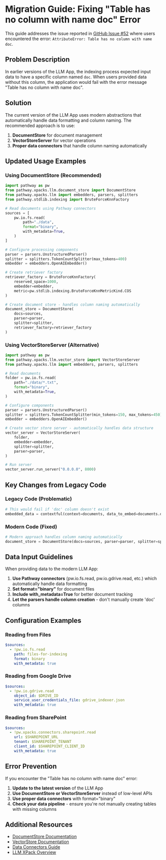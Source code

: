 # Migration Guide: Fixing "Table has no column with name doc" Error

This guide addresses the issue reported in [GitHub Issue #52](https://github.com/pathwaycom/llm-app/issues/52) where users encountered the error: `AttributeError: Table has no column with name doc`.

## Problem Description

In earlier versions of the LLM App, the indexing process expected input data to have a specific column named `doc`. When users provided data without this column, the application would fail with the error message "Table has no column with name doc".

## Solution

The current version of the LLM App uses modern abstractions that automatically handle data formatting and column naming. The recommended approach is to use:

1. **DocumentStore** for document management
2. **VectorStoreServer** for vector operations
3. **Proper data connectors** that handle column naming automatically

## Updated Usage Examples

### Using DocumentStore (Recommended)

```python
import pathway as pw
from pathway.xpacks.llm.document_store import DocumentStore
from pathway.xpacks.llm import embedders, parsers, splitters
from pathway.stdlib.indexing import BruteForceKnnFactory

# Read documents using Pathway connectors
sources = [
    pw.io.fs.read(
        path="./data",
        format="binary",
        with_metadata=True,
    )
]

# Configure processing components
parser = parsers.UnstructuredParser()
splitter = splitters.TokenCountSplitter(max_tokens=400)
embedder = embedders.OpenAIEmbedder()

# Create retriever factory
retriever_factory = BruteForceKnnFactory(
    reserved_space=1000,
    embedder=embedder,
    metric=pw.stdlib.indexing.BruteForceKnnMetricKind.COS
)

# Create document store - handles column naming automatically
document_store = DocumentStore(
    docs=sources,
    parser=parser,
    splitter=splitter,
    retriever_factory=retriever_factory
)
```

### Using VectorStoreServer (Alternative)

```python
import pathway as pw
from pathway.xpacks.llm.vector_store import VectorStoreServer
from pathway.xpacks.llm import embedders, parsers, splitters

# Read documents
folder = pw.io.fs.read(
    path="./data/*.txt",
    format="binary",
    with_metadata=True,
)

# Configure components
parser = parsers.UnstructuredParser()
splitter = splitters.TokenCountSplitter(min_tokens=150, max_tokens=450)
embedder = embedders.OpenAIEmbedder()

# Create vector store server - automatically handles data structure
vector_server = VectorStoreServer(
    folder,
    embedder=embedder,
    splitter=splitter,
    parser=parser,
)

# Run server
vector_server.run_server("0.0.0.0", 8000)
```

## Key Changes from Legacy Code

### Legacy Code (Problematic)

```python
# This would fail if 'doc' column doesn't exist
embedded_data = contextful(context=documents, data_to_embed=documents.doc)
```

### Modern Code (Fixed)

```python
# Modern approach handles column naming automatically
document_store = DocumentStore(docs=sources, parser=parser, splitter=splitter, retriever_factory=retriever_factory)
```

## Data Input Guidelines

When providing data to the modern LLM App:

1. **Use Pathway connectors** (pw.io.fs.read, pw.io.gdrive.read, etc.) which automatically handle data formatting
2. **Set format="binary"** for document files
3. **Include with_metadata=True** for better document tracking
4. **Let the parsers handle column creation** - don't manually create 'doc' columns

## Configuration Examples

### Reading from Files

```yaml
$sources:
  - !pw.io.fs.read
    path: files-for-indexing
    format: binary
    with_metadata: true
```

### Reading from Google Drive

```yaml
$sources:
  - !pw.io.gdrive.read
    object_id: $DRIVE_ID
    service_user_credentials_file: gdrive_indexer.json
    with_metadata: true
```

### Reading from SharePoint

```yaml
$sources:
  - !pw.xpacks.connectors.sharepoint.read
    url: $SHAREPOINT_URL
    tenant: $SHAREPOINT_TENANT
    client_id: $SHAREPOINT_CLIENT_ID
    with_metadata: true
```

## Error Prevention

If you encounter the "Table has no column with name doc" error:

1. **Update to the latest version** of the LLM App
2. **Use DocumentStore or VectorStoreServer** instead of low-level APIs
3. **Use proper data connectors** with format="binary"
4. **Check your data pipeline** - ensure you're not manually creating tables with missing columns

## Additional Resources

- [DocumentStore Documentation](https://pathway.com/developers/api-docs/pathway-xpacks-llm/document_store)
- [VectorStore Documentation](https://pathway.com/developers/api-docs/pathway-xpacks-llm/vectorstore)
- [Data Connectors Guide](https://pathway.com/developers/user-guide/connect/pathway-connectors)
- [LLM XPack Overview](https://pathway.com/developers/user-guide/llm-xpack/overview)
